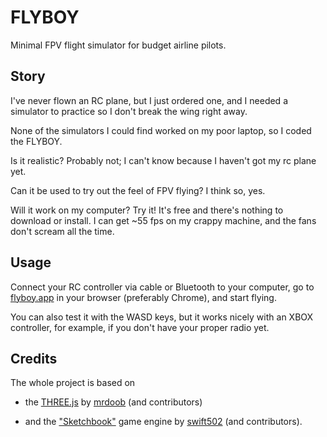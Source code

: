 # FLYBOY

Minimal FPV flight simulator for budget airline pilots.

## Story

I've never flown an RC plane, but I just ordered one, and I needed a simulator to practice so I don't break the wing right away. 

None of the simulators I could find worked on my poor laptop, so I coded the FLYBOY.

Is it realistic? Probably not; I can't know because I haven't got my rc plane yet.

Can it be used to try out the feel of FPV flying? I think so, yes. 

Will it work on my computer? Try it! It's free and there's nothing to download or install. I can get ~55 fps on my crappy machine, and the fans don't scream all the time.

## Usage

Connect your RC controller via cable or Bluetooth to your computer, go to [flyboy.app](https://flyboy.app) in your browser (preferably Chrome), and start flying.

You can also test it with the WASD keys, but it works nicely with an XBOX controller, for example, if you don't have your proper radio yet. 

## Credits

The whole project is based on 

- the [THREE.js](https://github.com/mrdoob/three.js) by [mrdoob](https://github.com/mrdoob) (and contributors) 

- and the ["Sketchbook"](https://github.com/swift502/Sketchbook) game engine by [swift502](https://github.com/swift502) (and contributors).
